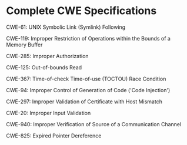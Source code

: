 

# Complete CWE Specifications

CWE-61: UNIX Symbolic Link (Symlink) Following

CWE-119: Improper Restriction of Operations within the Bounds of a Memory Buffer

CWE-285: Improper Authorization

CWE-125: Out-of-bounds Read

CWE-367: Time-of-check Time-of-use (TOCTOU) Race Condition

CWE-94: Improper Control of Generation of Code ('Code Injection')

CWE-297: Improper Validation of Certificate with Host Mismatch

CWE-20: Improper Input Validation

CWE-940: Improper Verification of Source of a Communication Channel

CWE-825: Expired Pointer Dereference